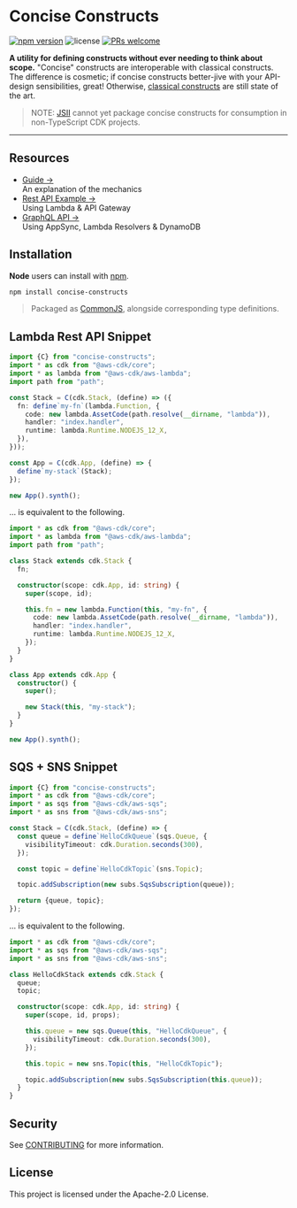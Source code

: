 # Concise Constructs

[![npm version](https://img.shields.io/npm/v/concise-constructs.svg?style=flat-square)](https://badge.fury.io/js/concise-constructs) ![license](https://img.shields.io/npm/l/concise-constructs.svg?style=flat-square) [![PRs welcome](https://img.shields.io/badge/PRs-welcome-brightgreen.svg?style=flat-square)](https://github.com/awslabs/concise-constructs/blob/master/CONTRIBUTING.md#submitting-pull-requests)

**A utility for defining constructs without ever needing to think about scope.** "Concise" constructs are interoperable with classical constructs. The difference is cosmetic; if concise constructs better-jive with your API-design sensibilities, great! Otherwise, [classical constructs](https://github.com/aws/constructs) are still state of the art.

> NOTE: [JSII](https://github.com/aws/jsii) cannot yet package concise constructs for consumption in non-TypeScript CDK projects.

---

## Resources

<!-- - [Video Tutorial &rarr;](#)<br />A friendly end-to-end introduction on YouTube -->

- [Guide &rarr;](docs/guide.md)<br />An explanation of the mechanics
- [Rest API Example &rarr;](examples/rest-api)<br />Using Lambda & API Gateway
- [GraphQL API &rarr;](examples/graphql-api)<br />Using AppSync, Lambda Resolvers & DynamoDB

## Installation

**Node** users can install with [npm](https://www.npmjs.com/package/concise-constructs).

```sh
npm install concise-constructs
```

> Packaged as [CommonJS](http://wiki.commonjs.org/wiki/Modules/1.1), alongside corresponding type definitions.

## Lambda Rest API Snippet

```ts
import {C} from "concise-constructs";
import * as cdk from "@aws-cdk/core";
import * as lambda from "@aws-cdk/aws-lambda";
import path from "path";

const Stack = C(cdk.Stack, (define) => ({
  fn: define`my-fn`(lambda.Function, {
    code: new lambda.AssetCode(path.resolve(__dirname, "lambda")),
    handler: "index.handler",
    runtime: lambda.Runtime.NODEJS_12_X,
  }),
}));

const App = C(cdk.App, (define) => {
  define`my-stack`(Stack);
});

new App().synth();
```

... is equivalent to the following.

```ts
import * as cdk from "@aws-cdk/core";
import * as lambda from "@aws-cdk/aws-lambda";
import path from "path";

class Stack extends cdk.Stack {
  fn;

  constructor(scope: cdk.App, id: string) {
    super(scope, id);

    this.fn = new lambda.Function(this, "my-fn", {
      code: new lambda.AssetCode(path.resolve(__dirname, "lambda")),
      handler: "index.handler",
      runtime: lambda.Runtime.NODEJS_12_X,
    });
  }
}

class App extends cdk.App {
  constructor() {
    super();

    new Stack(this, "my-stack");
  }
}

new App().synth();
```

## SQS + SNS Snippet

```ts
import {C} from "concise-constructs";
import * as cdk from "@aws-cdk/core";
import * as sqs from "@aws-cdk/aws-sqs";
import * as sns from "@aws-cdk/aws-sns";

const Stack = C(cdk.Stack, (define) => {
  const queue = define`HelloCdkQueue`(sqs.Queue, {
    visibilityTimeout: cdk.Duration.seconds(300),
  });

  const topic = define`HelloCdkTopic`(sns.Topic);

  topic.addSubscription(new subs.SqsSubscription(queue));

  return {queue, topic};
});
```

... is equivalent to the following.

```ts
import * as cdk from "@aws-cdk/core";
import * as sqs from "@aws-cdk/aws-sqs";
import * as sns from "@aws-cdk/aws-sns";

class HelloCdkStack extends cdk.Stack {
  queue;
  topic;

  constructor(scope: cdk.App, id: string) {
    super(scope, id, props);

    this.queue = new sqs.Queue(this, "HelloCdkQueue", {
      visibilityTimeout: cdk.Duration.seconds(300),
    });

    this.topic = new sns.Topic(this, "HelloCdkTopic");

    topic.addSubscription(new subs.SqsSubscription(this.queue));
  }
}
```

## Security

See [CONTRIBUTING](CONTRIBUTING.md#security-issue-notifications) for more information.

## License

This project is licensed under the Apache-2.0 License.
